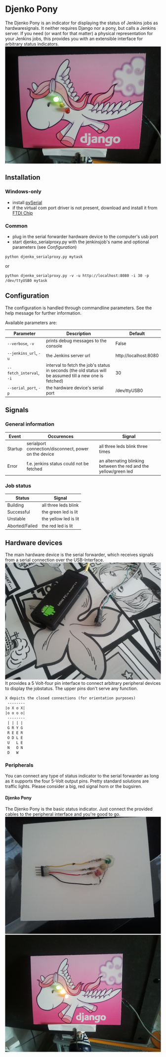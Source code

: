 Djenko Pony
======
The Djenko Pony is an indicator for displaying the status of Jenkins jobs as hardwaresignals. It neither requires Django nor a pony, but calls a Jenkins server.
If you need (or want for that matter) a physical representation for your Jenkins jobs, this provides you with an extensible interface for arbitrary status indicators.
![djenko Pony](https://github.com/nalch/djenko/blob/master/images/IMG_20141013_145952.jpg "The djenko pony")

## Installation

### Windows-only
* install [pySerial](http://pythonhosted.org//pyserial/#)
* if the virtual com port driver is not present, download and install it from [FTDI Chip](http://www.ftdichip.com/Drivers/VCP.htm) 

### Common
* plug in the serial forwarder hardware device to the computer's usb port
* start djenko_serialproxy.py with the jenkinsjob's name and optional parameters (see _Configuration_)

```
python djenko_serialproxy.py mytask
```

or

```   
python djenko_serialproxy.py -v -u http://localhost:8080 -i 30 -p /dev/ttyUSB0 mytask
```

## Configuration
The configuration is handled through commandline parameters. See the help message for further information.

Available parameters are:

|        Parameter         |                                            Description                                                   |       Default         |
|--------------------------|----------------------------------------------------------------------------------------------------------|-----------------------|
| `--verbose`, `-v`        | prints debug messages to the console                                                                     | False                 |
| `--jenkins_url`, `-u`    | the Jenkins server url                                                                                   | http://localhost:8080 |
| `--fetch_interval`, `-i` | interval to fetch the job's status in seconds (the old status will be assumed till a new one is fetched) | 30                    |
| `--serial_port`, `-p`    | the hardware device's serial port                                                                        | /dev/ttyUSB0          |

## Signals

### General information
|  Event  |                     Occurences                        |                              Signal                                 |
|---------|-------------------------------------------------------|---------------------------------------------------------------------|
| Startup | serialport connection/disconnect, power on the device | all three leds blink three times                                    |
| Error   | f.e. jenkins status could not be fetched              | an alternating blinking between the red and the yellow/green led    |
 
### Job status
|    Status      |         Signal        |
|----------------|-----------------------|
| Building       | all three leds blink  |
| Successful     | the green led is lit  |
| Unstable       | the yellow led is lit |
| Aborted/Failed | the red led is lit    |

## Hardware devices
The main hardware device is the serial forwarder, which receives signals from a serial connection over the USB-Interface.
![Serial forwarder](https://github.com/nalch/djenko/blob/master/images/IMG_20141013_150458.jpg "Serial forwarder")
It provides a 5 Volt-four pin interface to connect arbitrary peripheral devices to display the jobstatus. The upper pins don't serve any function.

```
X depicts the closed connections (for orientation purposes)
 --------
|o X o X|
|o o o o|
 --------
 | | | |
 G R Y G
 R E E R
 O D L E
 U   L E
 N   O N
 D   W  
```

### Peripherals
You can connect any type of status indicator to the serial forwarder as long as it supports the four 5-Volt output pins. Pretty standard solutions are traffic lights. Please consider a big, red signal horn or the bugsiren.

#### Djenko Pony
The Djenko Pony is the basic status indicator. Just connect the provided cables to the peripheral interface and you're good to go.
![Djenko Pony](https://github.com/nalch/djenko/blob/master/images/IMG_20141013_150231.jpg "Pony connector")![Pony Connector](https://github.com/nalch/djenko/blob/master/images/IMG_20141013_150021.jpg "Djenko Pony")